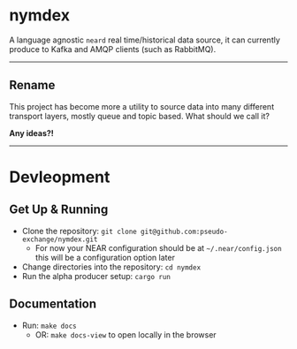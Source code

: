 # nymdex

A language agnostic `neard` real time/historical data source, it can currently produce to Kafka and AMQP clients (such as RabbitMQ).

---

## Rename

This project has become more a utility to source data into many different transport layers, mostly queue and topic based. What should we call it?

**Any ideas?!**

---


# Devleopment


## Get Up & Running

* Clone the repository: `git clone git@github.com:pseudo-exchange/nymdex.git`
  * For now your NEAR configuration should be at `~/.near/config.json` this will be a configuration option later
* Change directories into the repository: `cd nymdex`
* Run the alpha producer setup: `cargo run`

## Documentation

* Run: `make docs`
  * OR: `make docs-view` to open locally in the browser
